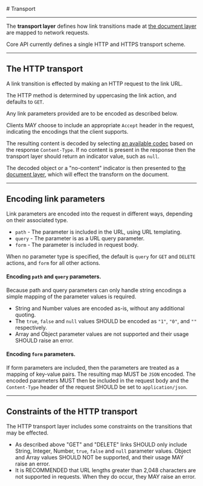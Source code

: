 # Transport

---

The **transport layer** defines how link transitions made at [the document layer](document.md) are mapped to network requests.

Core API currently defines a single HTTP and HTTPS transport scheme.

---

## The HTTP transport

A link transition is effected by making an HTTP request to the link URL.

The HTTP method is determined by uppercasing the link action, and defaults to `GET`.

Any link parameters provided are to be encoded as described below.

Clients MAY choose to include an appropriate `Accept` header in the request, indicating the encodings that the client supports.

The resulting content is decoded by selecting [an available codec](encoding.md) based on the response `Content-Type`. If no content is present in the response then the transport layer should return an indicator value, such as `null`.

The decoded object or a "no-content" indicator is then presented to [the document layer](document.md), which will effect the transform on the document.

---

## Encoding link parameters

Link parameters are encoded into the request in different ways, depending on their associated type.

* `path` - The parameter is included in the URL, using URL templating.
* `query` - The parameter is as a URL query parameter.
* `form` - The parameter is included in request body.

When no parameter type is specified, the default is `query` for `GET` and `DELETE` actions,
and `form` for all other actions.

#### Encoding `path` and `query` parameters.

Because path and query parameters can only handle string encodings a simple mapping of the parameter values is required.

* String and Number values are encoded as-is, without any additional quoting.
* The `true`, `false` and `null` values SHOULD be encoded as `"1"`, `"0"`, and `""` respectively.
* Array and Object parameter values are not supported and their usage SHOULD raise an error.

#### Encoding `form` parameters.

If form parameters are included, then the parameters are treated as a mapping of key-value pairs.
The resulting map MUST be `JSON` encoded. The encoded parameters MUST then be included in the request body and the `Content-Type` header of the request SHOULD be set to `application/json`.

---

## Constraints of the HTTP transport

The HTTP transport layer includes some constraints on the transitions that may be effected.

* As described above "GET" and "DELETE" links SHOULD only include String, Integer, Number, `true`, `false` and `null` parameter values. Object and Array values SHOULD NOT be supported, and their usage MAY raise an error.
* It is RECOMMENDED that URL lengths greater than 2,048 characters are not supported in requests. When they do occur, they MAY raise an error.
